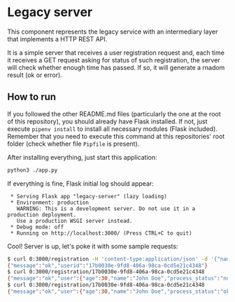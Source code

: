 # Legacy server

This component represents the legacy service with an intermediary layer that
implements a HTTP REST API.

It is a simple server that receives a user registration request and, each time
it receives a GET request asking for status of such registration, the server
will check whether enough time has passed. If so, it will generate a rnadom
result (ok or error).

## How to run

If you followed the other README.md files (particularly the one at the root
of this repository), you should already have Flask installed. If not, just
execute `pipenv install` to install all necessary modules (Flask included).
Remember that you need to execute this command at this repositories' root folder
(check whether file `Pipfile` is present).

After installing everything, just start this application:

```bash
python3 ./app.py
```

If everything is fine, Flask initial log should appear:

```text
 * Serving Flask app "legacy-server" (lazy loading)
 * Environment: production
   WARNING: This is a development server. Do not use it in a production deployment.
   Use a production WSGI server instead.
 * Debug mode: off
 * Running on http://localhost:3000/ (Press CTRL+C to quit)
```

Cool! Server is up, let's poke it with some sample requests:

```bash
$ curl 0:3000/registration -H 'content-type:application/json' -d '{"name": "John Doe", "age": 30}' -X POST
{"message":"ok","userid":"17b0030e-9fd8-406a-98ca-0cd5e21c4348"}
$ curl 0:3000/registration/17b0030e-9fd8-406a-98ca-0cd5e21c4348
{"message":"ok","user":{"age":30,"name":"John Doe","process_status":"not-ready","user_id":"17b0030e-9fd8-406a-98ca-0cd5e21c4348"}}
$ curl 0:3000/registration/17b0030e-9fd8-406a-98ca-0cd5e21c4348
{"message":"ok","user":{"age":30,"name":"John Doe","process_status":"ok","user_id":"17b0030e-9fd8-406a-98ca-0cd5e21c4348"}}
```
